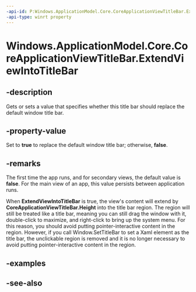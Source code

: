 ```yaml
---
-api-id: P:Windows.ApplicationModel.Core.CoreApplicationViewTitleBar.ExtendViewIntoTitleBar
-api-type: winrt property
---
```


<!-- Property syntax
public bool ExtendViewIntoTitleBar { get;  set; }
-->

# Windows.ApplicationModel.Core.CoreApplicationViewTitleBar.ExtendViewIntoTitleBar

## -description
Gets or sets a value that specifies whether this title bar should replace the default window title bar.

## -property-value
Set to **true** to replace the default window title bar; otherwise, **false**.

## -remarks
The first time the app runs, and for secondary views, the default value is **false**. For the main view of an app, this value persists between application runs.

When **ExtendViewIntoTitleBar** is true, the view's content will extend by **CoreApplicationViewTitleBar.Height** into the title bar region. The region will still be treated like a title bar, meaning you can still drag the window with it, double-click to maximize, and right-click to bring up the system menu. For this reason, you should avoid putting pointer-interactive content in the region. However, if you call Window.SetTitleBar to set a Xaml element as the title bar, the unclickable region is removed and it is no longer necessary to avoid putting pointer-interactive content in the region.

## -examples

## -see-also
